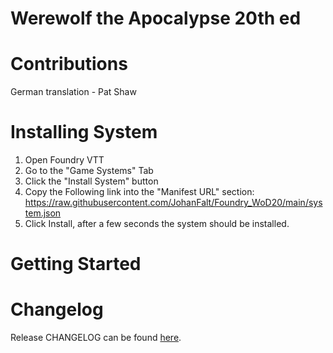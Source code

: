 # Werewolf the Apocalypse 20th ed

# Contributions
German translation - Pat Shaw

# Installing System
1. Open Foundry VTT
2. Go to the "Game Systems" Tab
3. Click the "Install System" button
4. Copy the Following link into the "Manifest URL" section: https://raw.githubusercontent.com/JohanFalt/Foundry_WoD20/main/system.json
5. Click Install, after a few seconds the system should be installed.

# Getting Started

# Changelog
Release CHANGELOG can be found [here](https://github.com/JohanFalt/Foundry_WoD20/wiki/Changelog).